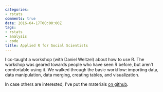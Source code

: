 ```yaml
---
categories:
- rstats
comments: true
date: 2016-04-17T00:00:00Z
tags:
- rstats
- analysis
- code
title: Applied R for Social Scientists
---
```


I co-taught a workshop (with Daniel Weitzel) about how to use R. The
workshop was geared towards people who have seen R before, but aren't
comfortable using it. We walked through the basic workflow: importing
data, data manipulation, data merging, creating tables, and
visualization. 

In case others are interested, I've put the materials
[on github](https://github.com/jabranham/applied-r-for-social-scientists).

